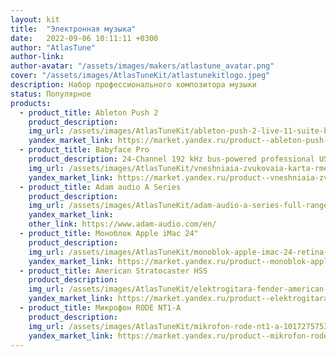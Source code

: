 ```yaml
---
layout: kit
title:  "Электронная музыка"
date:   2022-09-06 10:11:11 +0300
author: "AtlasTune"
author-link: 
author-avatar: "/assets/images/makers/atlastune_avatar.png"
cover: "/assets/images/AtlasTuneKit/atlastunekitlogo.jpeg"
description: Набор профессионального композитора музыки
status: Популярное
products:
  - product_title: Ableton Push 2
    product_description: 
    img_url: /assets/images/AtlasTuneKit/ableton-push-2-live-11-suite-bundle-usb-midi-kontroller-1736755518.webp
    yandex_market_link: https://market.yandex.ru/product--ableton-push-2-live-11-suite-bundle-usb-midi-kontroller/1736755518
  - product_title: Babyface Pro
    product_description: 24-Channel 192 kHz bus-powered professional USB 2.0 Audio Interface
    img_url: /assets/images/AtlasTuneKit/vneshniaia-zvukovaia-karta-rme-babyface-pro-fs-674290359.webp
    yandex_market_link: https://market.yandex.ru/product--vneshniaia-zvukovaia-karta-rme-babyface-pro-fs/674290359
  - product_title: Adam audio A Series
    product_description: 
    img_url: /assets/images/AtlasTuneKit/adam-audio-a-series-full-range-hero-1170x600px.png.webp
    yandex_market_link: 
    other_link: https://www.adam-audio.com/en/
  - product_title: Моноблок Apple iMac 24"
    product_description: 
    img_url: /assets/images/AtlasTuneKit/monoblok-apple-imac-24-retina-4-5k-m1-8c-cpu-8c-gpu-8-gb-256-gb-ssd-green-mgph3-2001030427446.webp
    yandex_market_link: https://market.yandex.ru/product--monoblok-apple-imac-24-retina-4-5k-m1-8c-cpu-8c-gpu-8-gb-256-gb-ssd-green-mgph3/2001030427446
  - product_title: American Stratocaster HSS
    product_description: 
    img_url: /assets/images/AtlasTuneKit/elektrogitara-fender-american-professional-stratocaster-hss-shawbucker-mn-1714822507.webp
    yandex_market_link: https://market.yandex.ru/product--elektrogitara-fender-american-professional-stratocaster-hss-shawbucker-mn/1714822507
  - product_title: Микрофон RODE NT1-A
    product_description: 
    img_url: /assets/images/AtlasTuneKit/mikrofon-rode-nt1-a-101727575371.webp
    yandex_market_link: https://market.yandex.ru/product--mikrofon-rode-nt1-a/101727575371
---
```

